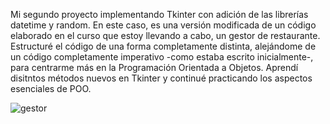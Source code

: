 Mi segundo proyecto implementando Tkinter con adición de las librerías datetime y random. En este caso, es una versión modificada de un código elaborado en el curso que estoy llevando a cabo, un gestor de restaurante.
Estructuré el código de una forma completamente distinta, alejándome de un código completamente imperativo -como estaba escrito inicialmente-, para centrarme más en la Programación Orientada a Objetos. Aprendí disitntos métodos nuevos en Tkinter y continué practicando los aspectos esenciales de POO.

![gestor](https://user-images.githubusercontent.com/112111503/187965804-ad1da45e-de61-48b0-93c8-09b49a7e76d1.png)
